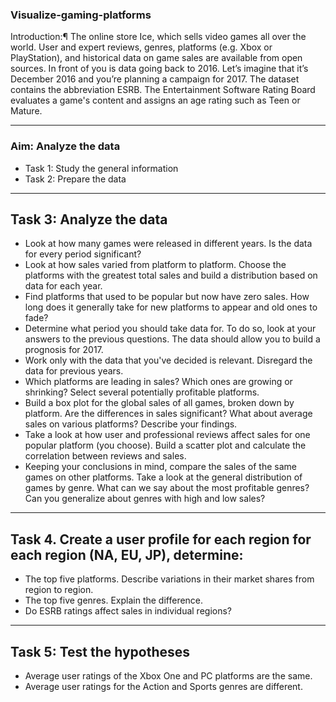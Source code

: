 ### Visualize-gaming-platforms

Introduction:¶
The online store Ice, which sells video games all over the world. User and expert reviews, genres, platforms (e.g. Xbox or PlayStation), and historical data on game sales are available from open sources. In front of you is data going back to 2016. Let’s imagine that it’s December 2016 and you’re planning a campaign for 2017. The dataset contains the abbreviation ESRB. 
The Entertainment Software Rating Board evaluates a game's content and assigns an age rating such as Teen or Mature.

--------

### Aim: Analyze the data
- Task 1: Study the general information
- Task 2: Prepare the data

-----
## Task 3: Analyze the data
- Look at how many games were released in different years. Is the data for every period significant?
- Look at how sales varied from platform to platform. Choose the platforms with the greatest total sales and build a distribution based on data for each year. 
- Find platforms that used to be popular but now have zero sales. How long does it generally take for new platforms to appear and old ones to fade?
- Determine what period you should take data for. To do so, look at your answers to the previous questions. The data should allow you to build a prognosis for 2017.
- Work only with the data that you've decided is relevant. Disregard the data for previous years.
- Which platforms are leading in sales? Which ones are growing or shrinking? Select several potentially profitable platforms.
- Build a box plot for the global sales of all games, broken down by platform. Are the differences in sales significant? What about average sales on various platforms? Describe your findings.
- Take a look at how user and professional reviews affect sales for one popular platform (you choose). Build a scatter plot and calculate the correlation between reviews and sales.
- Keeping your conclusions in mind, compare the sales of the same games on other platforms.
Take a look at the general distribution of games by genre. What can we say about the most profitable genres? Can you generalize about genres with high and low sales?

-------

## Task 4. Create a user profile for each region for each region (NA, EU, JP), determine:
- The top five platforms. Describe variations in their market shares from region to region.
- The top five genres. Explain the difference.
- Do ESRB ratings affect sales in individual regions?
-------

## Task 5: Test the hypotheses
- Average user ratings of the Xbox One and PC platforms are the same.
- Average user ratings for the Action and Sports genres are different.
